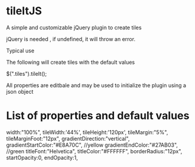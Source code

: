 tileItJS
========

A simple and customizable jQuery plugin to create tiles

jQuery is needed , if undefined, it will throw an error.

Typical use

The following will create tiles with the default values

$(".tiles").tileIt();

All properties are editbale and may be used to initialize the plugin using a json object



List of properties and default values
=====================================

width:"100%",
tileWidth:'44%',
tileHeight:'120px',
tileMargin:"5%",
tileMarginFoot:"12px",
gradientDirection:"vertical",
gradientStartColor:"#E8A70C", //yellow
gradientEndColor:"#27AB03", //green
titleFont:"Helvetica",
titleColor:"#FFFFFF",
borderRadius:"12px",
startOpacity:0,
endOpacity:1,


